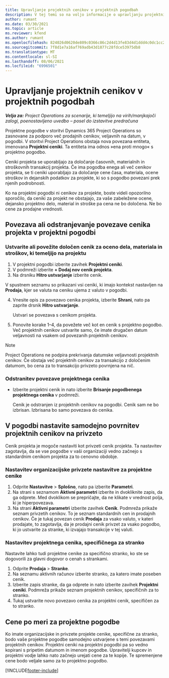 ```yaml
---
title: Upravljanje projektnih cenikov v projektnih pogodbah
description: V tej temi so na voljo informacije o upravljanju projektnih cenikov v projektnih pogodbah.
author: rumant
ms.date: 03/30/2021
ms.topic: article
ms.reviewer: kfend
ms.author: rumant
ms.openlocfilehash: 824026d0620de809c0366c86c2d4d13fe83d4d1ddd4c0dc1cc2645ff712705d5
ms.sourcegitcommit: 7f8d1e7a16af769adb43d1877c28fdce53975db8
ms.translationtype: MT
ms.contentlocale: sl-SI
ms.lasthandoff: 08/06/2021
ms.locfileid: "6996501"
---
```

# <a name="manage-project-price-lists-on-project-contracts"></a>Upravljanje projektnih cenikov v projektnih pogodbah

_**Velja za:** Project Operations za scenarije, ki temeljijo na virih/manjkajoči zalogi, poenostavljeno uvedbo – posel do izstavitve predračuna_

Projektne pogodbe v storitvi Dynamics 365 Project Operations so zasnovane za podporo več prodajnih cenikov, veljavnih na datum, v pogodbi. V storitvi Project Operations obstaja nova povezana entiteta, imenovana **Projektni ceniki**. Ta entiteta ima odnos »ena proti mnogo« s projektno pogodbo.

Ceniki projekta se uporabljajo za določanje časovnih, materialnih in stroškovnih transakcij projekta. Če ima pogodba enega ali več cenikov projekta, se ti ceniki uporabljajo za določanje cene časa, materiala, ocene stroškov in dejanskih podatkov za projekte, ki so s pogodbo povezani prek njenih podrobnosti.

Ko na projektni pogodbi ni cenikov za projekte, boste videli opozorilno sporočilo, da ceniki za projekt ne obstajajo, za vaše zabeležene ocene, dejansko projektno delo, material in stroške pa cena ne bo določena. Ne bo cene za prodajne vrednosti.

## <a name="associate-or-unassociate-a-project-price-list-on-a-project-contract"></a>Povezava ali odstranjevanje povezave cenika projekta v projektni pogodbi

### <a name="create-or-associate-a-specific-price-list-for-estimating-project-based-work-material-and-expenses"></a>Ustvarite ali povežite določen cenik za oceno dela, materiala in stroškov, ki temeljijo na projektu

1. V projektni pogodbi izberite zavihek **Projektni ceniki**.
2. V podmreži izberite **+ Dodaj nov cenik projekta**.
3. Na drsniku **Hitro ustvarjanje** izberite cenik. 

  V spustnem seznamu so prikazani vsi ceniki, ki imajo kontekst nastavljen na **Prodaja**, kjer se valuta na ceniku ujema z valuto v pogodbi.
  
4. Vnesite opis za povezavo cenika projekta, izberite **Shrani**, nato pa zaprite drsnik **Hitro ustvarjanje**.

   Ustvari se povezava s cenikom projekta.
   
5. Ponovite korake 1–4, da povežete več kot en cenik s projektno pogodbo. Več projektnih cenikov ustvarite samo, če imate drugačen datum veljavnosti na vsakem od povezanih projektnih cenikov.

> [!NOTE]
> Project Operations ne podpira prekrivanja datumske veljavnosti projektnih cenikov. Če obstaja več projektnih cenikov za transakcijo z določenim datumom, bo cena za to transakcijo privzeto povrnjena na nič.

### <a name="remove-a-project-price-list-association"></a>Odstranitev povezave projektnega cenika

- Izberite projektni cenik in nato izberite **Brisanje pogodbenega projektnega cenika** v podmreži. 

  Cenik je odstranjen iz projektnih cenikov na pogodbi. Cenik sam ne bo izbrisan. Izbrisana bo samo povezava do cenika.

## <a name="set-up-automatic-defaulting-of-project-price-lists-on-a-contract"></a>V pogodbi nastavite samodejno povrnitev projektnih cenikov na privzeto

Cenik projekta je mogoče nastaviti kot privzeti cenik projekta. Ta nastavitev zagotavlja, da se vse pogodbe v vaši organizaciji vedno začnejo s standardnim cenikom projekta za to cenovno obdobje.

### <a name="set-up-the-organizational-default-for-project-price-lists"></a>Nastavitev organizacijske privzete nastavitve za projektne cenike

1. Odprite **Nastavitve** > **Splošno**, nato pa izberite **Parametri**.
2. Na strani s seznamom **Aktivni parametri** izberite in dvokliknite zapis, da ga odprete. Med dvoklikom se prepričajte, da ne klikate v vrednost polja, ki je hiperpovezava. 
3. Na strani **Aktivni parametri** izberite zavihek **Cenik**. Podmreža prikaže seznam privzetih cenikov. To je seznam standardnih cen in prodajnih cenikov. Če je tukaj povezan cenik **Prodaja** za vsako valuto, v kateri prodajate, to zagotavlja, da je prodajni cenik privzet za vsako pogodbo, ki jo ustvarite za stranke, ki izvajajo transakcije v tej valuti.

### <a name="set-up-a-customer-specific-project-price-list"></a>Nastavitev projektnega cenika, specifičnega za stranko

Nastavite lahko tudi projektne cenike za specifično stranko, ko ste se dogovorili za glavni dogovor o cenah s strankami.

1. Odprite **Prodaja** > **Stranke**.
2. Na seznamu aktivnih računov izberite stranko, za katero imate poseben cenik.
3. Izberite zapis stranke, da ga odprete in nato izberite zavihek **Projektni ceniki**. Podmreža prikaže seznam projektnih cenikov, specifičnih za to stranko. 
4. Tukaj ustvarite novo povezavo cenika za projektni cenik, specifičen za to stranko.

## <a name="custom-pricing-on-a-project-contract"></a>Cene po meri za projektne pogodbe

Ko imate organizacijske in privzete projekte cenike, specifične za stranko, bodo vaše projektne pogodbe samodejno ustvarjene s temi povezavami projektnih cenikov. Projektni ceniki na projektni pogodbi pa so vedno kopirani s pripetim datumom in imenom pogodbe. Upravitelji kupcev in projektni vodje lahko nato začnejo urejati cene za te kopije. Te spremenjene cene bodo veljale samo za to projektno pogodbo.


[!INCLUDE[footer-include](../includes/footer-banner.md)]
